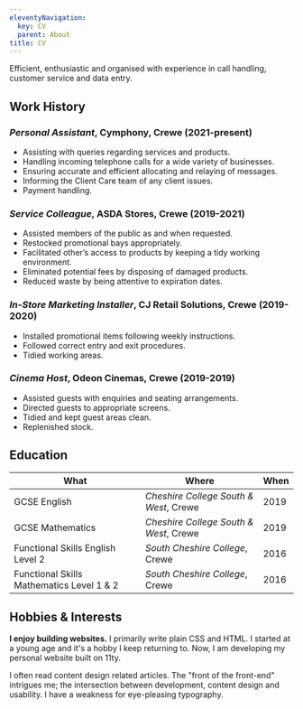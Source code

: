 ```yaml
---
eleventyNavigation:
  key: CV
  parent: About
title: CV
---
```

Efficient, enthusiastic and organised with experience in call handling, customer service and data entry.

## Work History
### *Personal Assistant*, Cymphony, Crewe (2021-present)
* Assisting with queries regarding services and products.
* Handling incoming telephone calls for a wide variety of businesses.
* Ensuring accurate and efficient allocating and relaying of messages.
* Informing the Client Care team of any client issues.
* Payment handling.

### *Service Colleague*, ASDA Stores, Crewe (2019-2021)
* Assisted members of the public as and when requested.
* Restocked promotional bays appropriately.
* Facilitated other’s access to products by keeping a tidy working environment.
* Eliminated potential fees by disposing of damaged products.
* Reduced waste by being attentive to expiration dates.

### *In-Store Marketing Installer*, CJ Retail Solutions, Crewe (2019-2020)
* Installed promotional items following weekly instructions.
* Followed correct entry and exit procedures.
* Tidied working areas.

### *Cinema Host*, Odeon Cinemas, Crewe (2019-2019)
* Assisted guests with enquiries and seating arrangements.
* Directed guests to appropriate screens.
* Tidied and kept guest areas clean.
* Replenished stock.

## Education
| What | Where | When |
| --- | --- | ---|
| GCSE English | *Cheshire College South & West*, Crewe | 2019 |
| GCSE Mathematics | *Cheshire College South & West*, Crewe | 2019 |
| Functional Skills English Level 2 | *South Cheshire College*, Crewe | 2016 |
| Functional Skills Mathematics Level 1 & 2 | *South Cheshire College*, Crewe | 2016 |

## Hobbies & Interests
**I enjoy building websites.** I primarily write plain CSS and HTML. I started at a young age and it's a hobby I keep returning to. Now, I am developing my personal website built on 11ty.

I often read content design related articles. The "front of the front-end" intrigues me; the intersection between development, content design and usability. I have a weakness for eye-pleasing typography.